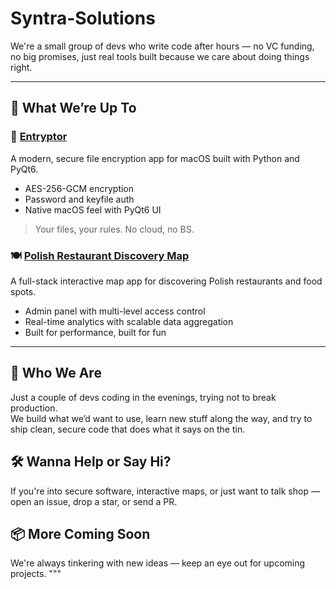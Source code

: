 # Syntra-Solutions

We're a small group of devs who write code after hours — no VC funding, no big promises, just real tools built because we care about doing things right.

---

## 🧱 What We’re Up To

### 🔐 [Entryptor](https://syntra-solutions.pl/project/entryptor)

A modern, secure file encryption app for macOS built with Python and PyQt6.

- AES-256-GCM encryption
- Password and keyfile auth
- Native macOS feel with PyQt6 UI

> Your files, your rules. No cloud, no BS.



### 🍽 [Polish Restaurant Discovery Map](https://syntra-solutions.pl/project/restaurant-map)

A full-stack interactive map app for discovering Polish restaurants and food spots.

- Admin panel with multi-level access control
- Real-time analytics with scalable data aggregation
- Built for performance, built for fun


---

## 🤙 Who We Are

Just a couple of devs coding in the evenings, trying not to break production.  
We build what we’d want to use, learn new stuff along the way, and try to ship clean, secure code that does what it says on the tin.


## 🛠 Wanna Help or Say Hi?

If you're into secure software, interactive maps, or just want to talk shop — open an issue, drop a star, or send a PR.


## 📦 More Coming Soon

We're always tinkering with new ideas — keep an eye out for upcoming projects.
"""
